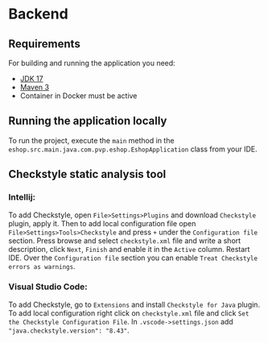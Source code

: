 # Backend

## Requirements
For building and running the application you need:

- [JDK 17](https://www.oracle.com/java/technologies/downloads/#java17)
- [Maven 3](https://maven.apache.org/download.cgi)
- Container in Docker must be active

## Running the application locally
To run the project, execute the `main` method in the `eshop.src.main.java.com.pvp.eshop.EshopApplication`
class from your IDE.

## Checkstyle static analysis tool
### Intellij:
To add Checkstyle, open `File>Settings>Plugins` and download `Checkstyle` plugin,
apply it. Then to add local configuration file open `File>Settings>Tools>Checkstyle`
and press `+` under the `Configuration file` section.
Press browse and select `checkstyle.xml` file and write a short description,
click `Next`, `Finish` and enable it in the `Active` column. Restart IDE.
Over the `Configuration file` section you can enable `Treat Checkstyle errors as warnings`.

### Visual Studio Code:
To add Checkstyle, go to `Extensions` and install `Checkstyle for Java` plugin.
To add local configuration right click on `checkstyle.xml` file and click
`Set the Checkstyle Configuration File`. In `.vscode->settings.json` add `"java.checkstyle.version": "8.43"`.
